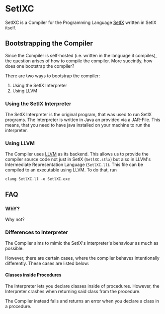 # SetlXC

SetlXC is a Compiler for the Programming Language [SetlX](https://randoom.org/Software/SetlX/) written in SetlX itself.

## Bootstrapping the Compiler

Since the Compiler is self-hosted (i.e. written in the language it compiles), the question arises of how to compile the compiler. More succintly, how does one bootstrap the compiler?

There are two ways to bootstrap the compiler:

1. Using the SetlX Interpreter
2. Using LLVM

### Using the SetlX Interpreter

The SetlX Interpreter is the original program, that was used to run SetlX programs. The Interpreter is written in Java an provided via a JAR-File. This means, that you need to have java installed on your machine to run the interpreter.

### Using LLVM

The Compiler uses [LLVM](https://www.llvm.org/) as its backend. This allows us to provide the compiler source code not just in SetlX (`SetlXC.stlx`) but also in LLVM's Intermediate Representation Language (`SetlXC.ll`). This file can be compiled to an executable using LLVM. To do that, run

```console
clang SetlXC.ll -o SetlXC.exe
```

## FAQ

### WhY?

Why not?

### Differences to Interpreter

The Compiler aims to mimic the SetlX's interpreter's behaviour as much as possible.

However, there are certain cases, where the compiler behaves intentionally differently. These cases are listed below:

#### Classes inside Procedures

The Interpreter lets you declare classes inside of procedures. However, the Interpreter crashes when returning said class from the procedure.

The Compiler instead fails and returns an error when you declare a class in a procedure.
